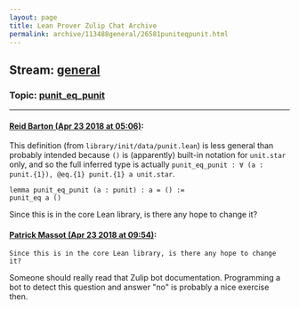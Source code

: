 ```yaml
---
layout: page
title: Lean Prover Zulip Chat Archive 
permalink: archive/113488general/26581puniteqpunit.html
---
```


## Stream: [general](index.html)
### Topic: [punit_eq_punit](26581puniteqpunit.html)

---

#### [Reid Barton (Apr 23 2018 at 05:06)](https://leanprover.zulipchat.com/#narrow/stream/113488-general/topic/punit_eq_punit/near/125550617):
This definition (from `library/init/data/punit.lean`) is less general than probably intended because `()` is (apparently) built-in notation for `unit.star` only, and so the full inferred type is actually `punit_eq_punit : ∀ (a : punit.{1}), @eq.{1} punit.{1} a unit.star`.
```lean
lemma punit_eq_punit (a : punit) : a = () :=
punit_eq a ()
```
Since this is in the core Lean library, is there any hope to change it?

#### [Patrick Massot (Apr 23 2018 at 09:54)](https://leanprover.zulipchat.com/#narrow/stream/113488-general/topic/punit_eq_punit/near/125558322):
```quote
Since this is in the core Lean library, is there any hope to change it?
```
Someone should really read that Zulip bot documentation. Programming a bot to detect this question and answer "no" is probably a nice exercise then.

